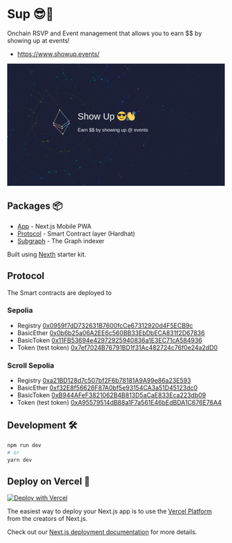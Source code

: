 # Sup 😎👋

Onchain RSVP and Event management that allows you to earn $$ by showing up at events!

- https://www.showup.events/

![Nexth Readme Image](./readme.png)

## Packages 📦

- [App](./packages/app) - Next.js Mobile PWA
- [Protocol](./packages/protocol) - Smart Contract layer (Hardhat)
- [Subgraph](./packages/subgraph) - The Graph indexer

Built using [Nexth](https://github.com/wslyvh/nexth/) starter kit.

## Protocol

The Smart contracts are deployed to

### Sepolia

- Registry [0x0959f7dD732631B7600fcCe67312920d4F5ECB9c](https://sepolia.etherscan.io/address/0x0959f7dD732631B7600fcCe67312920d4F5ECB9c)
- BasicEther [0x0b6b25a06A2EE6c560BB33EbDbECA831f2D67836](https://sepolia.etherscan.io/address/0x0b6b25a06A2EE6c560BB33EbDbECA831f2D67836)
- BasicToken [0x11FB53694e42972925940836a1E3EC71cA584936](https://sepolia.etherscan.io/address/0x11FB53694e42972925940836a1E3EC71cA584936)
- Token (test token) [0x7ef7024B76791BD1f31Ac482724c76f0e24a2dD0](https://sepolia.etherscan.io/address/0x7ef7024B76791BD1f31Ac482724c76f0e24a2dD0)

### Scroll Sepolia

- Registry [0xa21BD128d7c507bf2F6b78181A9A99e86a23E593](https://sepolia-blockscout.scroll.io/address/0xa21BD128d7c507bf2F6b78181A9A99e86a23E593)
- BasicEther [0xf32E8f56626F87A0bf5e93154CA3a51D45123dc0](https://sepolia-blockscout.scroll.io/address/0xf32E8f56626F87A0bf5e93154CA3a51D45123dc0)
- BasicToken [0xB944AFeF3821062B4B813D5aCaE833Eca223db09](https://sepolia-blockscout.scroll.io/address/0xB944AFeF3821062B4B813D5aCaE833Eca223db09)
- Token (test token) [0xA95579514dB88a1F7a561E46bEdBDA1C676E76A4](https://sepolia-blockscout.scroll.io/address/0xA95579514dB88a1F7a561E46bEdBDA1C676E76A4)

## Development 🛠️

```bash
npm run dev
# or
yarn dev
```

## Deploy on Vercel 🚢

[![Deploy with Vercel](https://vercel.com/button)](https://vercel.com/new/clone?repository-url=https%3A%2F%2Fgithub.com%2Fwslyvh%2Fnexth)

The easiest way to deploy your Next.js app is to use the [Vercel Platform](https://vercel.com/new?utm_medium=nexth&filter=next.js&utm_source=nexth&utm_campaign=nexth-readme) from the creators of Next.js.

Check out our [Next.js deployment documentation](https://nextjs.org/docs/deployment) for more details.
